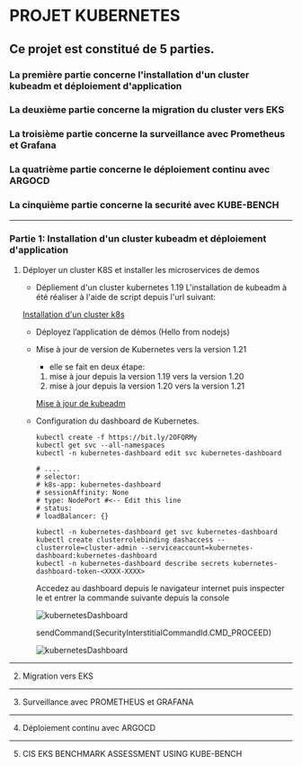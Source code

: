 # PROJET KUBERNETES

## Ce projet est constitué de 5 parties. 
### La première partie concerne l'installation d'un cluster  kubeadm  et déploiement d'application
### La deuxième partie concerne la migration du cluster vers EKS
### La troisième partie concerne la surveillance avec Prometheus et Grafana
### La quatrième partie concerne le déploiement continu avec ARGOCD
### La cinquième partie concerne la securité avec KUBE-BENCH 

---
### Partie 1: Installation d'un cluster  kubeadm  et déploiement d'application

1. Déployer un cluster K8S et installer les microservices de demos
    * Dépliement d'un cluster kubernetes 1.19
    L'installation de kubeadm à été réaliser à l'aide de script depuis l'url suivant:  

    [Installation d'un cluster k8s](https://github.com/OusmanaTraore/kubernetes/tree/master/kubernetes_fundamental/Installation_kubernetes%20_V2) 
    
    * Déployez l’application de démos (Hello from nodejs)
    * Mise à jour de version de Kubernetes vers la version 1.21
        - elle se fait en deux étape:
        1. mise à jour depuis la version 1.19 vers la version 1.20
        2.  mise à jour depuis la version 1.20 vers la version 1.21  

        [Mise à jour de kubeadm](https://raw.githubusercontent.com/OusmanaTraore/all/master/PROJET/upgrade.sh) 

    * Configuration du dashboard de Kubernetes.

        ```
        kubectl create -f https://bit.ly/2OFQRMy
        kubectl get svc --all-namespaces
        kubectl -n kubernetes-dashboard edit svc kubernetes-dashboard

        # ....
        # selector:
        # k8s-app: kubernetes-dashboard
        # sessionAffinity: None
        # type: NodePort #<-- Edit this line
        # status:
        # loadBalancer: {}

        kubectl -n kubernetes-dashboard get svc kubernetes-dashboard
        kubectl create clusterrolebinding dashaccess --clusterrole=cluster-admin --serviceaccount=kubernetes-dashboard:kubernetes-dashboard
        kubectl -n kubernetes-dashboard describe secrets kubernetes-dashboard-token-<XXXX-XXXX>
        ``` 
        Accedez au dashboard depuis le navigateur internet puis inspecter le et entrer la commande suivante depuis la console  

        ![kubernetesDashboard](login.png)  

        sendCommand(SecurityInterstitialCommandId.CMD_PROCEED)  
        
        ![kubernetesDashboard](kubernetesDashboard.png)
        


---
2. Migration vers EKS
---
3. Surveillance avec PROMETHEUS et GRAFANA
---
4. Déploiement continu avec ARGOCD
---
5. CIS EKS BENCHMARK ASSESSMENT USING KUBE-BENCH
